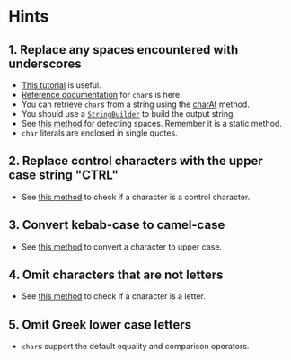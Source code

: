  # Hints

## 1. Replace any spaces encountered with underscores

- [This tutorial][chars-tutorial] is useful.
- [Reference documentation][chars-docs] for `char`s is here.
- You can retrieve `char`s from a string using the [charAt][char-at] method.
- You should use a [`StringBuilder`][string-builder] to build the output string.
- See [this method][iswhitespace] for detecting spaces. Remember it is a static method.
- `char` literals are enclosed in single quotes.

## 2. Replace control characters with the upper case string "CTRL"

- See [this method][iscontrol] to check if a character is a control character.

## 3. Convert kebab-case to camel-case

- See [this method][toupper] to convert a character to upper case.

## 4. Omit characters that are not letters

- See [this method][isLetter] to check if a character is a letter.

## 5. Omit Greek lower case letters

- `char`s support the default equality and comparison operators.

[chars-docs]: https://docs.oracle.com/en/java/javase/14/docs/api/java.base/java/lang/Character.html
[chars-tutorial]: https://docs.oracle.com/javase/tutorial/java/data/characters.html
[char-at]: https://docs.oracle.com/en/java/javase/14/docs/api/java.base/java/lang/String.html#charAt(int)
[string-builder]: https://docs.oracle.com/en/java/javase/14/docs/api/java.base/java/lang/StringBuilder.html
[iswhitespace]: https://docs.oracle.com/en/java/javase/14/docs/api/java.base/java/lang/Character.html#isWhitespace(char)
[iscontrol]: https://docs.oracle.com/en/java/javase/14/docs/api/java.base/java/lang/Character.html#isISOControl(char)
[toupper]: https://docs.oracle.com/en/java/javase/14/docs/api/java.base/java/lang/Character.html#toUpperCase(char)
[isLetter]: https://docs.oracle.com/en/java/javase/14/docs/api/java.base/java/lang/Character.html#isLetter(char)